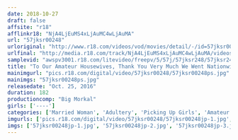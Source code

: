 ```yaml
---
date: 2018-10-27
draft: false
affsite: "r18"
afflinkr18: "NjA4LjEuMS4xLjAuMC4wLjAuMA"
url: "57jksr00248"
urloriginal: "http://www.r18.com/videos/vod/movies/detail/-/id=57jksr00248"
urlfinal: "http://media.r18.com/track/NjA4LjEuMS4xLjAuMC4wLjAuMA/videos/vod/movies/detail/-/id=57jksr00248"
samplevid: "awspv3001.r18.com/litevideo/freepv/5/57j/57jksr248/57jksr248_dmb_w.mp4"
title: "To Our Amateur Housewives, Thank You Very Much We Went Nationwide On A 'Maji' 100% Picking Up Girls Tour And Found Ourselves A Big Vibrator Sensation In Gunma! (Instant Cumming) A Serial Infidelity Committing Young Wife"
mainimgurl: "pics.r18.com/digital/video/57jksr00248/57jksr00248ps.jpg"
mainimgs: "57jksr00248ps.jpg"
releasedate: "Oct. 25, 2016"
duration: 182
productioncomp: "Big Morkal"
girls: ['----']
categories: ['Married Woman', 'Adultery', 'Picking Up Girls', 'Amateur', 'Facial', 'Big Vibrator', 'Hi-Def']
imgurls: ['pics.r18.com/digital/video/57jksr00248/57jksr00248jp-1.jpg', 'pics.r18.com/digital/video/57jksr00248/57jksr00248jp-2.jpg', 'pics.r18.com/digital/video/57jksr00248/57jksr00248jp-3.jpg', 'pics.r18.com/digital/video/57jksr00248/57jksr00248jp-4.jpg', 'pics.r18.com/digital/video/57jksr00248/57jksr00248jp-5.jpg', 'pics.r18.com/digital/video/57jksr00248/57jksr00248jp-6.jpg', 'pics.r18.com/digital/video/57jksr00248/57jksr00248jp-7.jpg', 'pics.r18.com/digital/video/57jksr00248/57jksr00248jp-8.jpg', 'pics.r18.com/digital/video/57jksr00248/57jksr00248jp-9.jpg', 'pics.r18.com/digital/video/57jksr00248/57jksr00248jp-10.jpg', 'pics.r18.com/digital/video/57jksr00248/57jksr00248jp-11.jpg', 'pics.r18.com/digital/video/57jksr00248/57jksr00248jp-12.jpg', 'pics.r18.com/digital/video/57jksr00248/57jksr00248jp-13.jpg', 'pics.r18.com/digital/video/57jksr00248/57jksr00248jp-14.jpg', 'pics.r18.com/digital/video/57jksr00248/57jksr00248jp-15.jpg', 'pics.r18.com/digital/video/57jksr00248/57jksr00248jp-16.jpg', 'pics.r18.com/digital/video/57jksr00248/57jksr00248jp-17.jpg', 'pics.r18.com/digital/video/57jksr00248/57jksr00248jp-18.jpg', 'pics.r18.com/digital/video/57jksr00248/57jksr00248jp-19.jpg', 'pics.r18.com/digital/video/57jksr00248/57jksr00248jp-20.jpg']
imgs: ['57jksr00248jp-1.jpg', '57jksr00248jp-2.jpg', '57jksr00248jp-3.jpg', '57jksr00248jp-4.jpg', '57jksr00248jp-5.jpg', '57jksr00248jp-6.jpg', '57jksr00248jp-7.jpg', '57jksr00248jp-8.jpg', '57jksr00248jp-9.jpg', '57jksr00248jp-10.jpg', '57jksr00248jp-11.jpg', '57jksr00248jp-12.jpg', '57jksr00248jp-13.jpg', '57jksr00248jp-14.jpg', '57jksr00248jp-15.jpg', '57jksr00248jp-16.jpg', '57jksr00248jp-17.jpg', '57jksr00248jp-18.jpg', '57jksr00248jp-19.jpg', '57jksr00248jp-20.jpg']
---
```

